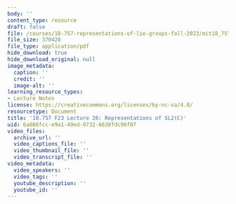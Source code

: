 ```yaml
---
body: ''
content_type: resource
draft: false
file: /courses/18-757-representations-of-lie-groups-fall-2023/mit18_757_f23_lec26.pdf
file_size: 370420
file_type: application/pdf
hide_download: true
hide_download_original: null
image_metadata:
  caption: ''
  credit: ''
  image-alt: ''
learning_resource_types:
- Lecture Notes
license: https://creativecommons.org/licenses/by-nc-sa/4.0/
resourcetype: Document
title: '18.757 F23 Lecture 26: Representations of SL2(C)'
uid: 6a086fcc-e9a1-49ed-9732-6638fdc96f07
video_files:
  archive_url: ''
  video_captions_file: ''
  video_thumbnail_file: ''
  video_transcript_file: ''
video_metadata:
  video_speakers: ''
  video_tags: ''
  youtube_description: ''
  youtube_id: ''
---
```

